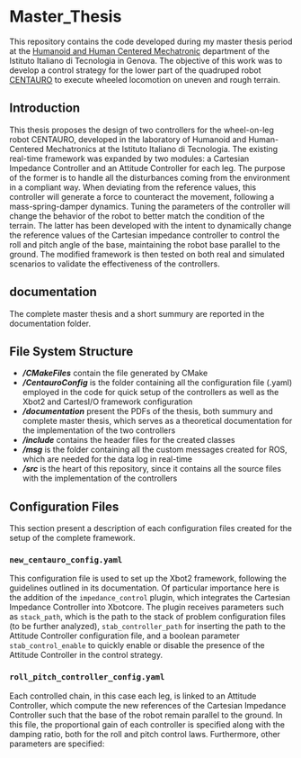 # Master_Thesis

This repository contains the code developed during my master thesis period at the [Humanoid and Human Centered Mechatronic](https://hhcm.iit.it/) department of the Istituto Italiano di Tecnologia in Genova. The objective of this work was to develop a control strategy for the lower part of the quadruped robot [CENTAURO](https://www.youtube.com/watch?v=L7JssknlCvw) to execute wheeled locomotion on uneven and rough terrain. 

## Introduction

This thesis proposes the design of two controllers for the wheel-on-leg robot CENTAURO, developed in the laboratory of Humanoid and Human-Centered Mechatronics 
at the Istituto Italiano di Tecnologia. The existing real-time framework was expanded by two modules: a Cartesian Impedance Controller and an Attitude Controller 
for each leg. The purpose of the former is to handle all the disturbances coming from the environment in a compliant way. When deviating from the reference values, 
this controller will generate a force to counteract the movement, following a mass-spring-damper dynamics. Tuning the parameters of the controller will change the 
behavior of the robot to better match the condition of the terrain. The latter has been developed with the intent to dynamically change the reference values of the 
Cartesian impedance controller to control the roll and pitch angle of the base, maintaining the robot base parallel to the ground. The modified framework is then 
tested on both real and simulated scenarios to validate the effectiveness of the controllers.

## documentation
The complete master thesis and a short summury are reported in the documentation folder.

## File System Structure

- ***/CMakeFiles*** contain the file generated by CMake    
- ***/CentauroConfig*** is the folder containing all the configuration file (.yaml) employed in the code for quick setup of the controllers as well as the Xbot2 and CartesI/O framework configuration    
- ***/documentation*** present the PDFs of the thesis, both summury and complete master thesis, which serves as a theoretical documentation for the implementation of the two controllers
- ***/include*** contains the header files for the created classes
- ***/msg*** is the folder containing all the custom messages created for ROS, which are needed for the data log in real-time
- ***/src*** is the heart of this repository, since it contains all the source files with the implementation of the controllers
   

## Configuration Files

This section present a description of each configuration files created for the setup of the complete framework.

### `new_centauro_config.yaml` 

This configuration file is used to set up the Xbot2 framework, following the guidelines outlined in its documentation.
Of particular importance here is the addition of the `impedance_control` plugin, which integrates the Cartesian Impedance Controller into Xbotcore.
The plugin receives parameters such as `stack_path`, which is the path to the stack of problem configuration files (to be further analyzed),
`stab_controller_path` for inserting the path to the Attitude Controller configuration file, and a boolean parameter `stab_control_enable` to quickly enable or disable
the presence of the Attitude Controller in the control strategy.


### `roll_pitch_controller_config.yaml` 

Each controlled chain, in this case each leg, is linked to an Attitude Controller, which compute the new references of the Cartesian Impedance Controller
such that the base of the robot remain parallel to the ground. In this file, the proportional gain of each controller is specified along with the damping 
ratio, both for the roll and pitch control laws. 
Furthermore, other parameters are specified: 


 
